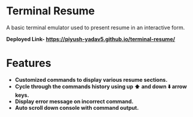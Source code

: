 # Terminal Resume
A basic terminal emulator used to present resume in an interactive form.

<b>Deployed Link<b>- https://piyush-yadav5.github.io/terminal-resume/



# Features
* Customized commands to display various resume sections.
* Cycle through the commands history using up ⬆️ and down ⬇️ arrow keys.
* Display error message on incorrect command.
* Auto scroll down console with command output.
